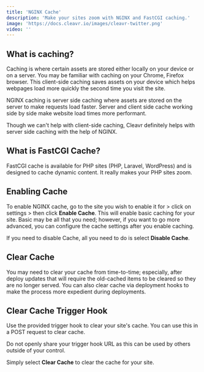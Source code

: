 ```yaml
---
title: 'NGINX Cache'
description: 'Make your sites zoom with NGINX and FastCGI caching.'
image: 'https://docs.cleavr.io/images/cleavr-twitter.png'
video: ''
---
```


<you-tube video="EuUNFxglPWA"></you-tube>

## What is caching?
Caching is where certain assets are stored either locally on your device or on a server. You may be familiar with caching 
on your Chrome, Firefox browser. This client-side caching saves assets on your device which helps webpages load more quickly 
the second time you visit the site. 

NGINX caching is server side caching where assets are stored on the server to make requests load faster. Server and client 
side cache working side by side make website load times more performant. 

Though we can't help with client-side caching, Cleavr definitely helps with server side caching with the help of NGINX. 

## What is FastCGI Cache? 
FastCGI cache is available for PHP sites (PHP, Laravel, WordPress) and is designed to cache dynamic content. It really 
makes your PHP sites zoom. 

## Enabling Cache
To enable NGINX cache, go to the site you wish to enable it for > click on settings > then click **Enable Cache**. This will 
enable basic caching for your site. Basic may be all that you need; however, if you want to go more advanced, you can 
configure the cache settings after you enable caching. 

If you need to disable Cache, all you need to do is select **Disable Cache**. 

## Clear Cache
You may need to clear your cache from time-to-time; especially, after deploy updates that will require the old-cached items 
to be cleared so they are no longer served. You can also clear cache via deployment hooks to make the process more expedient during deployments. 

## Clear Cache Trigger Hook
Use the provided trigger hook to clear your site's cache. You can use this in a POST request to clear cache. 

<base-alert>
Do not openly share your trigger hook URL as this can be used by others outside of your control. 
</base-alert>

Simply select **Clear Cache** to clear the cache for your site. 
